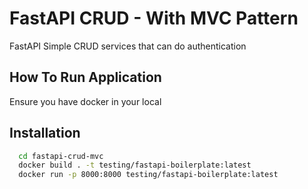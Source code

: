 
# FastAPI CRUD - With MVC Pattern

FastAPI Simple CRUD services that can do authentication




## How To Run Application

Ensure you have docker in your local



## Installation

```bash
  cd fastapi-crud-mvc
  docker build . -t testing/fastapi-boilerplate:latest
  docker run -p 8000:8000 testing/fastapi-boilerplate:latest
```